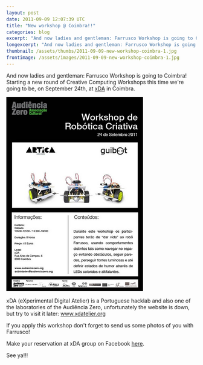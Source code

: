```yaml
---
layout: post
date: 2011-09-09 12:07:39 UTC
title: "New workshop @ Coimbra!!"
categories: blog
excerpt: "And now ladies and gentleman: Farrusco Workshop is going to Coimbra!"
longexcerpt: "And now ladies and gentleman: Farrusco Workshop is going to Coimbra!Starting a new round of Creative Computing Workshops this time we\'re going to be, on September 24th, at xDA in Coimbra."
thumbnail: /assets/thumbs/2011-09-09-new-workshop-coimbra-1.jpg
frontimage: /assets/images/2011-09-09-new-workshop-coimbra-1.jpg
---
```


And now ladies and gentleman: Farrusco Workshop is going to Coimbra!
Starting a new round of Creative Computing Workshops this time we're going to be, on September 24th, at <a href="http://xdatelier.org">xDA</a> in Coimbra.

<a href="/assets/images/2011-09-09-new-workshop-coimbra-1.jpg">![](/assets/images/2011-09-09-new-workshop-coimbra-1.jpg)</a>

xDA (eXperimental Digital Atelier) is a Portuguese hacklab and also one of the laboratories of the Audiência Zero, unfortunately the website is down, but try to visit it later: <a href="www.xdatelier.org">www.xdatelier.org</a>

If you apply this workshop don't forget to send us some photos of you with Farrusco!

Make your reservation at xDA group on Facebook <a href="http://www.facebook.com/?ref=home#!/group.php?gid=168522144480">here</a>.

See ya!!!
